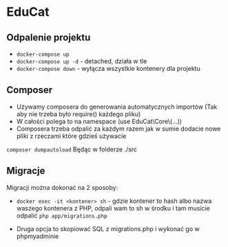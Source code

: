 # EduCat

## Odpalenie projektu

- `docker-compose up`
- `docker-compose up -d` - detached, działa w tle
- `docker-compose down` - wyłącza wszystkie kontenery dla projektu

## Composer

- Używamy composera do generowania automatycznych importów (Tak aby nie trzeba było require() każdego pliku)
- W całości polega to na namespace (use EduCat\Core\\(...))
- Composera trzeba odpalić za każdym razem jak w sumie dodacie nowe pliki z rzeczami które gdzieś używacie

`composer dumpautoload` Będąc w folderze ./src

## Migracje

Migracji można dokonać na 2 sposoby:

- `docker exec -it <kontener> sh` - gdzie kontener to hash albo nazwa waszego kontenera z PHP, odpali wam to sh w środku i tam musicie odpalić `php app/migrations.php`

- Druga opcja to skopiować SQL z migrations.php i wykonać go w phpmyadminie
